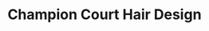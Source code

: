 ---
title: "Champion Court Hair Design"
url: /epping/champion-court-hair-design/
shop: hairdresser
---